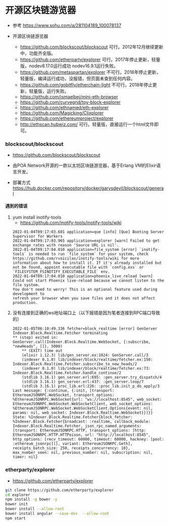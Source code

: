 # 开源区块链游览器

- 参考 https://www.sohu.com/a/281104189_100078137

- 开源区块链游览器
    - https://github.com/blockscout/blockscout 可行。2012年12月继续更新中，功能齐全版。
    - https://github.com/etherparty/explorer 可行。2017年停止更新，轻量版，nodev8.17.0运行成功 nodev16.9.1运行失败。
    - https://github.com/metaspartan/explorer 不可行。2018年停止更新，轻量版，编译运行成功，没报错，但页面未查到任何内容。
    - https://github.com/gobitfly/etherchain-light 不可行。2018年停止更新，轻量版，运行失败。
    - https://github.com/ismaelbej/mini-eth-browser
    - https://github.com/curvegrid/toy-block-explorer
    - https://github.com/ethnamed/eth-explorer
    - https://github.com/Magicking/Clixplorer
    - https://github.com/ethereumproject/explorer
    - http://ethscan.hubwiz.com/ 可行。轻量版，直接运行一个html文件即可。

### blockscout/blockscout
- https://github.com/blockscout/blockscout
- 由POA Network开源的一款以太坊区块链游览器，基于Erlang VM的Elixir语言开发。

- 部署方式 https://hub.docker.com/repository/docker/garysdevil/blockscout/general
#### 遇到的错误
1. yum install inotify-tools
    - https://github.com/inotify-tools/inotify-tools/wiki
    ```log
    2022-01-04T09:17:03.601 application=que [info] [Que] Booting Server Supervisor for Workers
    2022-01-04T09:17:03.965 application=explorer [warn] Failed to get exchange rates with reason 'Source URL is nil'.
    2022-01-04T09:17:04.010 application=file_system [error] `inotify-tools` is needed to run `file_system` for your system, check https://github.com/rvoicilas/inotify-tools/wiki for more information about how to install it. If it's already installed but not be found, appoint executable file with `config.exs` or `FILESYSTEM_FSINOTIFY_EXECUTABLE_FILE` env.
    2022-01-04T09:17:04.010 application=phoenix_live_reload [warn] Could not start Phoenix live-reload because we cannot listen to the file system.
    You don't need to worry! This is an optional feature used during development to
    refresh your browser when you save files and it does not affect production.
    ```
2. 没有连接到正确的ws地址端口上（以下报错是因为笔者连接到RPC端口导致的）
    ```log
    2022-01-05T06:10:49.336 fetcher=block_realtime [error] GenServer Indexer.Block.Realtime.Fetcher terminating
    ** (stop) exited in: GenServer.call(Indexer.Block.Realtime.WebSocket, {:subscribe, "newHeads", []}, 5000)
        ** (EXIT) time out
        (elixir 1.12.3) lib/gen_server.ex:1024: GenServer.call/3
        (indexer 0.1.0) lib/indexer/block/realtime/fetcher.ex:150: Indexer.Block.Realtime.Fetcher.subscribe_to_new_heads/2
        (indexer 0.1.0) lib/indexer/block/realtime/fetcher.ex:73: Indexer.Block.Realtime.Fetcher.handle_continue/2
        (stdlib 3.16.1) gen_server.erl:695: :gen_server.try_dispatch/4
        (stdlib 3.16.1) gen_server.erl:437: :gen_server.loop/7
        (stdlib 3.16.1) proc_lib.erl:226: :proc_lib.init_p_do_apply/3
    Last message: {:continue, {:init, [transport: EthereumJSONRPC.WebSocket, transport_options: %EthereumJSONRPC.WebSocket{url: "ws://localhost:8545", web_socket: EthereumJSONRPC.WebSocket.WebSocketClient, web_socket_options: %EthereumJSONRPC.WebSocket.WebSocketClient.Options{event: nil, params: nil, web_socket: Indexer.Block.Realtime.WebSocket}}]}}
    State: %Indexer.Block.Realtime.Fetcher{block_fetcher: %Indexer.Block.Fetcher{broadcast: :realtime, callback_module: Indexer.Block.Realtime.Fetcher, json_rpc_named_arguments: [transport: EthereumJSONRPC.HTTP, transport_options: [http: EthereumJSONRPC.HTTP.HTTPoison, url: "http://localhost:8545", http_options: [recv_timeout: 60000, timeout: 60000, hackney: [pool: :ethereum_jsonrpc]]], variant: EthereumJSONRPC.Geth], receipts_batch_size: 250, receipts_concurrency: 10}, max_number_seen: nil, previous_number: nil, subscription: nil, timer: nil}
    ```

### etherparty/explorer
- https://github.com/etherparty/explorer

```bash
git clone https://github.com/etherparty/explorer 
cd explorer 
npm install -g bower -y 
bower init
bower install --allow-root
bower install angular --save-dev  --allow-root
npm start
```

